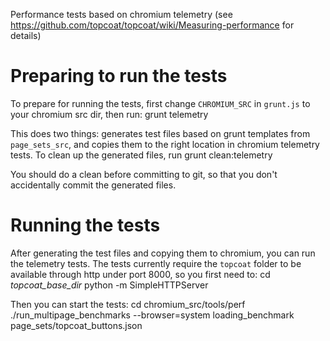 Performance tests based on chromium telemetry (see https://github.com/topcoat/topcoat/wiki/Measuring-performance for details)

# Preparing to run the tests
To prepare for running the tests, first change `CHROMIUM_SRC` in `grunt.js` to your chromium src dir, then run:
    grunt telemetry

This does two things: generates test files based on grunt templates from `page_sets_src`, and copies them to the right location in chromium telemetry tests. To clean up the generated files, run
    grunt clean:telemetry

You should do a clean before committing to git, so that you don't accidentally commit the generated files.

# Running the tests
After generating the test files and copying them to chromium, you can run the telemetry tests. The tests currently require the `topcoat` folder to be available through http under port 8000, so you first need to:
    cd _topcoat_base_dir_
    python -m SimpleHTTPServer

Then you can start the tests:
    cd chromium_src/tools/perf
    ./run_multipage_benchmarks --browser=system loading_benchmark page_sets/topcoat_buttons.json 
    
